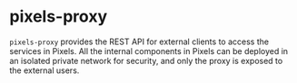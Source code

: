 # pixels-proxy

`pixels-proxy` provides the REST API for external clients to access the services in Pixels.
All the internal components in Pixels can be deployed in an isolated private network for security, 
and only the proxy is exposed to the external users.